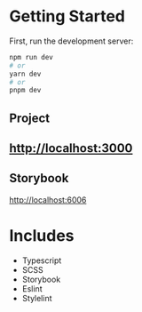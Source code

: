 # Getting Started

First, run the development server:

```bash
npm run dev
# or
yarn dev
# or
pnpm dev
```

## Project

## [http://localhost:3000](http://localhost:3000)

## Storybook

[http://localhost:6006](http://localhost:6006)

# Includes

- Typescript
- SCSS
- Storybook
- Eslint
- Stylelint
